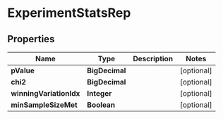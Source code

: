

# ExperimentStatsRep


## Properties

Name | Type | Description | Notes
------------ | ------------- | ------------- | -------------
**pValue** | **BigDecimal** |  |  [optional]
**chi2** | **BigDecimal** |  |  [optional]
**winningVariationIdx** | **Integer** |  |  [optional]
**minSampleSizeMet** | **Boolean** |  |  [optional]



